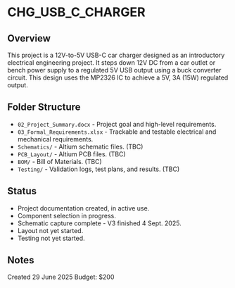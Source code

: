 # CHG_USB_C_CHARGER

## Overview
This project is a 12V-to-5V USB-C car charger designed as an introductory electrical engineering project. It steps down 12V DC from a car outlet or bench power supply to a regulated 5V USB output using a buck converter circuit. This design uses the MP2326 IC to achieve a 5V, 3A (15W) regulated output.

## Folder Structure
- `02_Project_Summary.docx` - Project goal and high-level requirements.
- `03_Formal_Requirements.xlsx` - Trackable and testable electrical and mechanical requirements.
- `Schematics/` - Altium schematic files. (TBC)
- `PCB_Layout/` - Altium PCB files. (TBC)
- `BOM/` - Bill of Materials. (TBC)
- `Testing/` - Validation logs, test plans, and results. (TBC)

## Status
- Project documentation created, in active use.
- Component selection in progress.
- Schematic capture complete - V3 finished 4 Sept. 2025.
- Layout not yet started.
- Testing not yet started.

## Notes
Created 29 June 2025
Budget: $200
